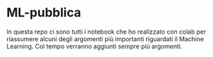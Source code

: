 # ML-pubblica

In questa repo ci sono tutti i notebook che ho realizzato con colab per riassumere alcuni degli argomenti più importanti riguardati il Machine Learning.
Col tempo verranno aggiunti sempre più argomenti.
